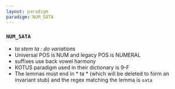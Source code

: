 ```yaml
---
layout: paradigm
paradigm: NUM_SATA
---
```

### ` NUM_SATA `

* _ta stem ta : do variations_
* Universal POS is NUM and legacy POS is NUMERAL
* suffixes use back vowel harmony
* KOTUS paradigm used in their dictionary is 9-F
* The lemmas must end in * ta * (which will be deleted to form an invariant stub) and the regex matching the lemma is ` sata `
